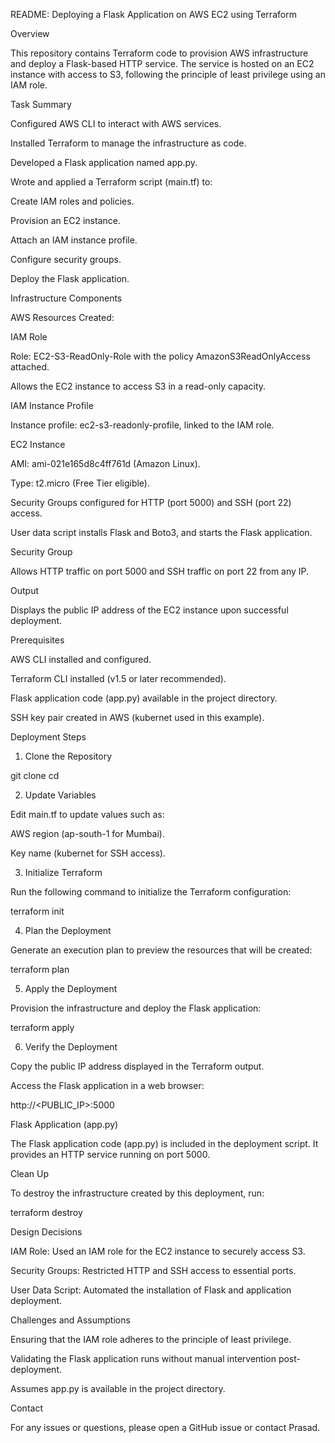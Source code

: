 README: Deploying a Flask Application on AWS EC2 using Terraform

Overview

This repository contains Terraform code to provision AWS infrastructure and deploy a Flask-based HTTP service. The service is hosted on an EC2 instance with access to S3, following the principle of least privilege using an IAM role.

Task Summary

Configured AWS CLI to interact with AWS services.

Installed Terraform to manage the infrastructure as code.

Developed a Flask application named app.py.

Wrote and applied a Terraform script (main.tf) to:

Create IAM roles and policies.

Provision an EC2 instance.

Attach an IAM instance profile.

Configure security groups.

Deploy the Flask application.

Infrastructure Components

AWS Resources Created:

IAM Role

Role: EC2-S3-ReadOnly-Role with the policy AmazonS3ReadOnlyAccess attached.

Allows the EC2 instance to access S3 in a read-only capacity.

IAM Instance Profile

Instance profile: ec2-s3-readonly-profile, linked to the IAM role.

EC2 Instance

AMI: ami-021e165d8c4ff761d (Amazon Linux).

Type: t2.micro (Free Tier eligible).

Security Groups configured for HTTP (port 5000) and SSH (port 22) access.

User data script installs Flask and Boto3, and starts the Flask application.

Security Group

Allows HTTP traffic on port 5000 and SSH traffic on port 22 from any IP.

Output

Displays the public IP address of the EC2 instance upon successful deployment.

Prerequisites

AWS CLI installed and configured.

Terraform CLI installed (v1.5 or later recommended).

Flask application code (app.py) available in the project directory.

SSH key pair created in AWS (kubernet used in this example).

Deployment Steps

1. Clone the Repository

git clone <repository-url>
cd <repository-folder>

2. Update Variables

Edit main.tf to update values such as:

AWS region (ap-south-1 for Mumbai).

Key name (kubernet for SSH access).

3. Initialize Terraform

Run the following command to initialize the Terraform configuration:

terraform init

4. Plan the Deployment

Generate an execution plan to preview the resources that will be created:

terraform plan

5. Apply the Deployment

Provision the infrastructure and deploy the Flask application:

terraform apply

6. Verify the Deployment

Copy the public IP address displayed in the Terraform output.

Access the Flask application in a web browser:

http://<PUBLIC_IP>:5000

Flask Application (app.py)

The Flask application code (app.py) is included in the deployment script. It provides an HTTP service running on port 5000.

Clean Up

To destroy the infrastructure created by this deployment, run:

terraform destroy

Design Decisions

IAM Role: Used an IAM role for the EC2 instance to securely access S3.

Security Groups: Restricted HTTP and SSH access to essential ports.

User Data Script: Automated the installation of Flask and application deployment.

Challenges and Assumptions

Ensuring that the IAM role adheres to the principle of least privilege.

Validating the Flask application runs without manual intervention post-deployment.

Assumes app.py is available in the project directory.

Contact

For any issues or questions, please open a GitHub issue or contact Prasad.

